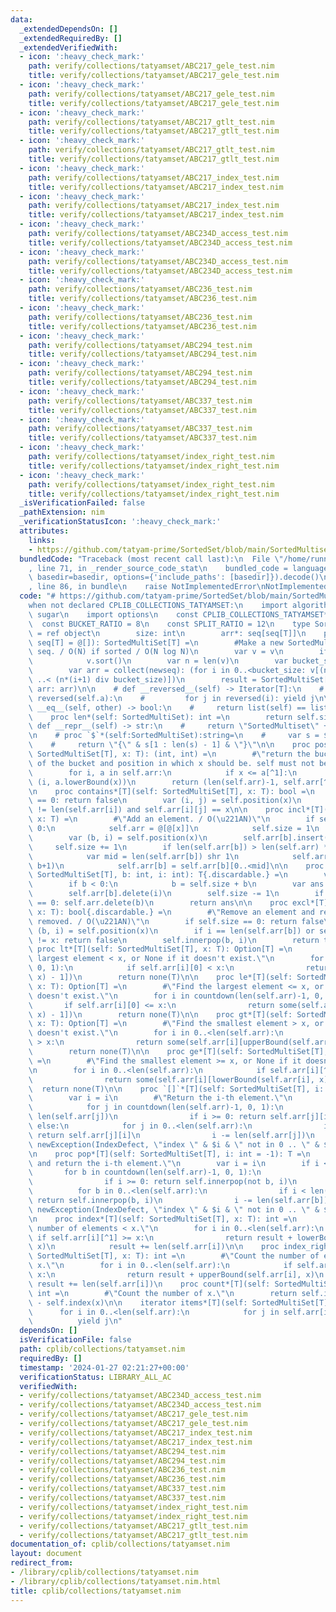 ```yaml
---
data:
  _extendedDependsOn: []
  _extendedRequiredBy: []
  _extendedVerifiedWith:
  - icon: ':heavy_check_mark:'
    path: verify/collections/tatyamset/ABC217_gele_test.nim
    title: verify/collections/tatyamset/ABC217_gele_test.nim
  - icon: ':heavy_check_mark:'
    path: verify/collections/tatyamset/ABC217_gele_test.nim
    title: verify/collections/tatyamset/ABC217_gele_test.nim
  - icon: ':heavy_check_mark:'
    path: verify/collections/tatyamset/ABC217_gtlt_test.nim
    title: verify/collections/tatyamset/ABC217_gtlt_test.nim
  - icon: ':heavy_check_mark:'
    path: verify/collections/tatyamset/ABC217_gtlt_test.nim
    title: verify/collections/tatyamset/ABC217_gtlt_test.nim
  - icon: ':heavy_check_mark:'
    path: verify/collections/tatyamset/ABC217_index_test.nim
    title: verify/collections/tatyamset/ABC217_index_test.nim
  - icon: ':heavy_check_mark:'
    path: verify/collections/tatyamset/ABC217_index_test.nim
    title: verify/collections/tatyamset/ABC217_index_test.nim
  - icon: ':heavy_check_mark:'
    path: verify/collections/tatyamset/ABC234D_access_test.nim
    title: verify/collections/tatyamset/ABC234D_access_test.nim
  - icon: ':heavy_check_mark:'
    path: verify/collections/tatyamset/ABC234D_access_test.nim
    title: verify/collections/tatyamset/ABC234D_access_test.nim
  - icon: ':heavy_check_mark:'
    path: verify/collections/tatyamset/ABC236_test.nim
    title: verify/collections/tatyamset/ABC236_test.nim
  - icon: ':heavy_check_mark:'
    path: verify/collections/tatyamset/ABC236_test.nim
    title: verify/collections/tatyamset/ABC236_test.nim
  - icon: ':heavy_check_mark:'
    path: verify/collections/tatyamset/ABC294_test.nim
    title: verify/collections/tatyamset/ABC294_test.nim
  - icon: ':heavy_check_mark:'
    path: verify/collections/tatyamset/ABC294_test.nim
    title: verify/collections/tatyamset/ABC294_test.nim
  - icon: ':heavy_check_mark:'
    path: verify/collections/tatyamset/ABC337_test.nim
    title: verify/collections/tatyamset/ABC337_test.nim
  - icon: ':heavy_check_mark:'
    path: verify/collections/tatyamset/ABC337_test.nim
    title: verify/collections/tatyamset/ABC337_test.nim
  - icon: ':heavy_check_mark:'
    path: verify/collections/tatyamset/index_right_test.nim
    title: verify/collections/tatyamset/index_right_test.nim
  - icon: ':heavy_check_mark:'
    path: verify/collections/tatyamset/index_right_test.nim
    title: verify/collections/tatyamset/index_right_test.nim
  _isVerificationFailed: false
  _pathExtension: nim
  _verificationStatusIcon: ':heavy_check_mark:'
  attributes:
    links:
    - https://github.com/tatyam-prime/SortedSet/blob/main/SortedMultiset.py
  bundledCode: "Traceback (most recent call last):\n  File \"/home/runner/.local/lib/python3.10/site-packages/onlinejudge_verify/documentation/build.py\"\
    , line 71, in _render_source_code_stat\n    bundled_code = language.bundle(stat.path,\
    \ basedir=basedir, options={'include_paths': [basedir]}).decode()\n  File \"/home/runner/.local/lib/python3.10/site-packages/onlinejudge_verify/languages/nim.py\"\
    , line 86, in bundle\n    raise NotImplementedError\nNotImplementedError\n"
  code: "# https://github.com/tatyam-prime/SortedSet/blob/main/SortedMultiset.py\n\
    when not declared CPLIB_COLLECTIONS_TATYAMSET:\n    import algorithm, math, sequtils,\
    \ sugar\n    import options\n    const CPLIB_COLLECTIONS_TATYAMSET* = 1\n\n  \
    \  const BUCKET_RATIO = 8\n    const SPLIT_RATIO = 12\n    type SortedMultiSet*[T]\
    \ = ref object\n        size: int\n        arr*: seq[seq[T]]\n    proc initSortedMultiset*[T](v:\
    \ seq[T] = @[]): SortedMultiSet[T] =\n        #Make a new SortedMultiset from\
    \ seq. / O(N) if sorted / O(N log N)\n        var v = v\n        if not isSorted(v):\n\
    \            v.sort()\n        var n = len(v)\n        var bucket_size = int(ceil(sqrt(n/BUCKET_RATIO)))\n\
    \        var arr = collect(newseq): (for i in 0..<bucket_size: v[(n*i div bucket_size)\
    \ ..< (n*(i+1) div bucket_size)])\n        result = SortedMultiSet[T](size: n,\
    \ arr: arr)\n\n    # def __reversed__(self) -> Iterator[T]:\n    #     for i in\
    \ reversed(self.a):\n    #         for j in reversed(i): yield j\n\n    # def\
    \ __eq__(self, other) -> bool:\n    #     return list(self) == list(other)\n\n\
    \    proc len*(self: SortedMultiSet): int =\n        return self.size\n\n    #\
    \ def __repr__(self) -> str:\n    #     return \"SortedMultiset\" + str(self.a)\n\
    \n    # proc `$`*(self:SortedMultiSet):string=\n    #     var s = $(toseq(self))\n\
    \    #     return \"{\" & s[1 : len(s) - 1] & \"}\"\n\n    proc position[T](self:\
    \ SortedMultiSet[T], x: T): (int, int) =\n        #\"return the bucket, index\
    \ of the bucket and position in which x should be. self must not be empty.\"\n\
    \        for i, a in self.arr:\n            if x <= a[^1]:\n                return\
    \ (i, a.lowerBound(x))\n        return (len(self.arr)-1, self.arr[^1].lowerBound(x))\n\
    \n    proc contains*[T](self: SortedMultiSet[T], x: T): bool =\n        if self.size\
    \ == 0: return false\n        var (i, j) = self.position(x)\n        return j\
    \ != len(self.arr[i]) and self.arr[i][j] == x\n\n    proc incl*[T](self: SortedMultiSet[T],\
    \ x: T) =\n        #\"Add an element. / O(\u221AN)\"\n        if self.size ==\
    \ 0:\n            self.arr = @[@[x]]\n            self.size = 1\n            return\n\
    \        var (b, i) = self.position(x)\n        self.arr[b].insert(x, i)\n   \
    \     self.size += 1\n        if len(self.arr[b]) > len(self.arr) * SPLIT_RATIO:\n\
    \            var mid = len(self.arr[b]) shr 1\n            self.arr.insert(self.arr[b][mid..<len(self.arr[b])],\
    \ b+1)\n            self.arr[b] = self.arr[b][0..<mid]\n\n    proc innerpop[T](self:\
    \ SortedMultiSet[T], b: int, i: int): T{.discardable.} =\n        var b = b\n\
    \        if b < 0:\n            b = self.size + b\n        var ans = self.arr[b][i]\n\
    \        self.arr[b].delete(i)\n        self.size -= 1\n        if len(self.arr[b])\
    \ == 0: self.arr.delete(b)\n        return ans\n\n    proc excl*[T](self: SortedMultiSet[T],\
    \ x: T): bool{.discardable.} =\n        #\"Remove an element and return True if\
    \ removed. / O(\u221AN)\"\n        if self.size == 0: return false\n        var\
    \ (b, i) = self.position(x)\n        if i == len(self.arr[b]) or self.arr[b][i]\
    \ != x: return false\n        self.innerpop(b, i)\n        return true\n\n   \
    \ proc lt*[T](self: SortedMultiSet[T], x: T): Option[T] =\n        #\"Find the\
    \ largest element < x, or None if it doesn't exist.\"\n        for i in countdown(len(self.arr)-1,\
    \ 0, 1):\n            if self.arr[i][0] < x:\n                return some(self.arr[i][lowerBound(self.arr[i],\
    \ x) - 1])\n        return none(T)\n\n    proc le*[T](self: SortedMultiSet[T],\
    \ x: T): Option[T] =\n        #\"Find the largest element <= x, or None if it\
    \ doesn't exist.\"\n        for i in countdown(len(self.arr)-1, 0, 1):\n     \
    \       if self.arr[i][0] <= x:\n                return some(self.arr[i][upperBound(self.arr[i],\
    \ x) - 1])\n        return none(T)\n\n    proc gt*[T](self: SortedMultiSet[T],\
    \ x: T): Option[T] =\n        #\"Find the smallest element > x, or None if it\
    \ doesn't exist.\"\n        for i in 0..<len(self.arr):\n            if self.arr[i][^1]\
    \ > x:\n                return some(self.arr[i][upperBound(self.arr[i], x)])\n\
    \        return none(T)\n\n    proc ge*[T](self: SortedMultiSet[T], x: T): Option[T]\
    \ =\n        #\"Find the smallest element >= x, or None if it doesn't exist.\"\
    \n        for i in 0..<len(self.arr):\n            if self.arr[i][^1] >= x:\n\
    \                return some(self.arr[i][lowerBound(self.arr[i], x)])\n      \
    \  return none(T)\n\n    proc `[]`*[T](self: SortedMultiSet[T], i: int): T =\n\
    \        var i = i\n        #\"Return the i-th element.\"\n        if i < 0:\n\
    \            for j in countdown(len(self.arr)-1, 0, 1):\n                i +=\
    \ len(self.arr[j])\n                if i >= 0: return self.arr[j][i]\n       \
    \ else:\n            for j in 0..<len(self.arr):\n                if i < len(self.arr[j]):\
    \ return self.arr[j][i]\n                i -= len(self.arr[j])\n        raise\
    \ newException(IndexDefect, \"index \" & $i & \" not in 0 .. \" & $(self.size-1))\n\
    \n    proc pop*[T](self: SortedMultiSet[T], i: int = -1): T =\n        #\"Pop\
    \ and return the i-th element.\"\n        var i = i\n        if i < 0:\n     \
    \       for b in countdown(len(self.arr)-1, 0, 1):\n                i += len(self.arr[b])\n\
    \                if i >= 0: return self.innerpop(not b, i)\n        else:\n  \
    \          for b in 0..<len(self.arr):\n                if i < len(self.arr[b]):\
    \ return self.innerpop(b, i)\n                i -= len(self.arr[b])\n        raise\
    \ newException(IndexDefect, \"index \" & $i & \" not in 0 .. \" & $(self.size-1))\n\
    \n    proc index*[T](self: SortedMultiSet[T], x: T): int =\n        #\"Count the\
    \ number of elements < x.\"\n        for i in 0..<len(self.arr):\n           \
    \ if self.arr[i][^1] >= x:\n                return result + lowerBound(self.arr[i],\
    \ x)\n            result += len(self.arr[i])\n\n    proc index_right*[T](self:\
    \ SortedMultiSet[T], x: T): int =\n        #\"Count the number of elements <=\
    \ x.\"\n        for i in 0..<len(self.arr):\n            if self.arr[i][^1] >\
    \ x:\n                return result + upperBound(self.arr[i], x)\n           \
    \ result += len(self.arr[i])\n    proc count*[T](self: SortedMultiSet[T], x: T):\
    \ int =\n        #\"Count the number of x.\"\n        return self.index_right(x)\
    \ - self.index(x)\n\n    iterator items*[T](self: SortedMultiSet[T]): T =\n  \
    \      for i in 0..<len(self.arr):\n            for j in self.arr[i]:\n      \
    \          yield j\n"
  dependsOn: []
  isVerificationFile: false
  path: cplib/collections/tatyamset.nim
  requiredBy: []
  timestamp: '2024-01-27 02:21:27+00:00'
  verificationStatus: LIBRARY_ALL_AC
  verifiedWith:
  - verify/collections/tatyamset/ABC234D_access_test.nim
  - verify/collections/tatyamset/ABC234D_access_test.nim
  - verify/collections/tatyamset/ABC217_gele_test.nim
  - verify/collections/tatyamset/ABC217_gele_test.nim
  - verify/collections/tatyamset/ABC217_index_test.nim
  - verify/collections/tatyamset/ABC217_index_test.nim
  - verify/collections/tatyamset/ABC294_test.nim
  - verify/collections/tatyamset/ABC294_test.nim
  - verify/collections/tatyamset/ABC236_test.nim
  - verify/collections/tatyamset/ABC236_test.nim
  - verify/collections/tatyamset/ABC337_test.nim
  - verify/collections/tatyamset/ABC337_test.nim
  - verify/collections/tatyamset/index_right_test.nim
  - verify/collections/tatyamset/index_right_test.nim
  - verify/collections/tatyamset/ABC217_gtlt_test.nim
  - verify/collections/tatyamset/ABC217_gtlt_test.nim
documentation_of: cplib/collections/tatyamset.nim
layout: document
redirect_from:
- /library/cplib/collections/tatyamset.nim
- /library/cplib/collections/tatyamset.nim.html
title: cplib/collections/tatyamset.nim
---
```

